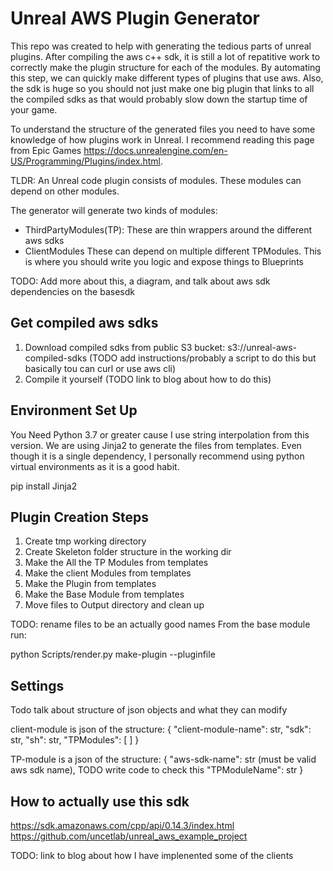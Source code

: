 # Unreal AWS Plugin Generator 
This repo was created to help with generating the tedious parts of unreal plugins. After compiling the aws c++ sdk, it is still a lot of repatitive work to correctly make the plugin structure for each of the modules. By automating this step, we can quickly make different types of plugins that use aws. Also, the sdk is huge so you should not just make one big plugin that links to all the compiled sdks as that would probably slow down the startup time of your game.  

To understand the structure of the generated files you need to have some knowledge of how plugins work in Unreal. I recommend reading this page from Epic Games https://docs.unrealengine.com/en-US/Programming/Plugins/index.html. 

TLDR:
An Unreal code plugin consists of modules. These modules can depend on other modules.

The generator will generate two kinds of modules: 
- ThirdPartyModules(TP):
    These are thin wrappers around the different aws sdks 
- ClientModules
    These can depend on multiple different TPModules.
    This is where you should write you logic and expose things to Blueprints

TODO: Add more about this, a diagram, and talk about aws sdk dependencies on the basesdk 


## Get compiled aws sdks
1. Download compiled sdks from public S3 bucket: s3://unreal-aws-compiled-sdks (TODO add instructions/probably a script to do this but basically tou can curl or use aws cli)
2. Compile it yourself (TODO link to blog about how to do this)


## Environment Set Up
You Need Python 3.7 or greater cause I use string interpolation from this version.
We are using Jinja2 to generate the files from templates. Even though it is a single dependency, I personally recommend using python virtual environments as it is a good habit. 

pip install Jinja2



## Plugin Creation Steps 
1. Create tmp working directory
2. Create Skeleton folder structure in the working dir
3. Make the All the TP Modules from templates
4. Make the client Modules from templates
5. Make the Plugin from templates 
6. Make the Base Module from templates
7. Move files to Output directory and clean up 

TODO: rename files to be an actually good names
From the base module run:

python Scripts/render.py make-plugin --pluginfile <path-to-file>


## Settings
Todo talk about structure of json objects and what they can modify

client-module is json of the structure:
{
    "client-module-name": str,
    "sdk": str,
    "sh": str,
    "TPModules": [
        <TPModuleJsons>
    ]
}

TP-module is a json of the structure:
{
    "aws-sdk-name": str (must be valid aws sdk name), TODO write code to check this
    "TPModuleName": str
}


## How to actually use this sdk 
https://sdk.amazonaws.com/cpp/api/0.14.3/index.html 
https://github.com/uncetlab/unreal_aws_example_project

TODO: link to blog about how I have implenented some of the clients
